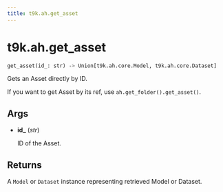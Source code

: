 ```yaml
---
title: t9k.ah.get_asset
---
```


# t9k.ah.get_asset

```python
get_asset(id_: str) ‑> Union[t9k.ah.core.Model, t9k.ah.core.Dataset]
```

Gets an Asset directly by ID.

If you want to get Asset by its ref, use `ah.get_folder().get_asset()`.

## Args

* **id_** (*str*)

    ID of the Asset.

## Returns

A `Model` or `Dataset` instance representing retrieved Model or
Dataset.
